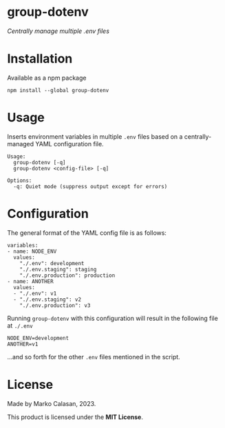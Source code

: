 # group-dotenv
*Centrally manage multiple .env files*

# Installation
Available as a npm package
```
npm install --global group-dotenv
```

# Usage
Inserts environment variables in multiple `.env` files based on a centrally-managed YAML configuration file.

```
Usage:
  group-dotenv [-q]
  group-dotenv <config-file> [-q]

Options:
  -q: Quiet mode (suppress output except for errors)
```

# Configuration
The general format of the YAML config file is as follows:
```
variables:
- name: NODE_ENV
  values:
    "./.env": development
    "./.env.staging": staging
    "./.env.production": production
- name: ANOTHER
  values:
  - "./.env": v1
  - "./.env.staging": v2
    "./.env.production": v3
```

Running `group-dotenv` with this configuration will result in the following file at `./.env`
```
NODE_ENV=development
ANOTHER=v1
```
...and so forth for the other `.env` files mentioned in the script.

# License
Made by Marko Calasan, 2023.

This product is licensed under the **MIT License**.
